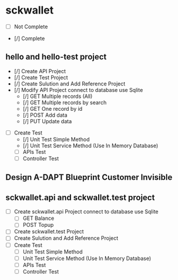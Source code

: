 # sckwallet

- [ ] Not Complete
- [/] Complete

## hello and hello-test project
- [/] Create API Project
- [/] Create Test Project
- [/] Create Sulution and Add Reference Project
- [/] Modify API Project connect to database use Sqlite
    - [/] GET Multiple records (All)
    - [/] GET Multiple records by search
    - [/] GET One record by id
    - [/] POST Add data 
    - [/] PUT Update data 
- [ ] Create Test
    - [/] Unit Test Simple Method
    - [/] Unit Test Service Method (Use In Memory Database)
    - [ ] APIs Test
    - [ ] Controller Test

## Design A-DAPT Blueprint Customer Invisible

## sckwallet.api and sckwallet.test project
- [ ] Create sckwallet.api Project connect to database use Sqlite
    - [ ] GET Balance
    - [ ] POST Topup
- [ ] Create sckwallet.test Project
- [ ] Create Sulution and Add Reference Project
- [ ] Create Test
    - [ ] Unit Test Simple Method
    - [ ] Unit Test Service Method (Use In Memory Database)
    - [ ] APIs Test
    - [ ] Controller Test

